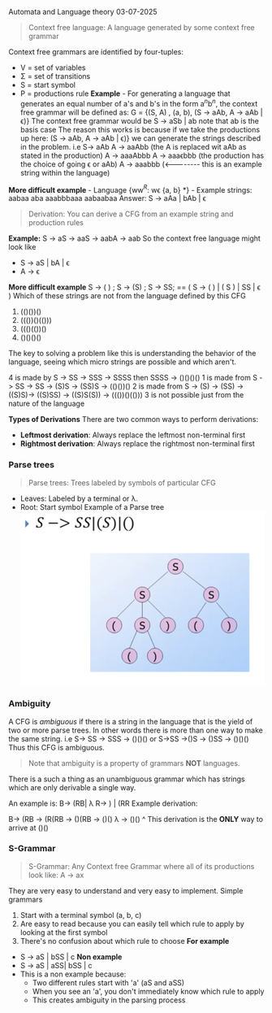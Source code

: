Automata and Language theory
03-07-2025

> Context free language: A language generated by some context free grammar

Context free grammars are identified by four-tuples:
- V = set of variables 
- Σ = set of transitions
- S = start symbol
- P = productions rule
**Example**
		- For generating a language that generates an equal number of a's and b's in the form a$^n$b$^n$, the context free grammar will be defined as:
			G = {(S, A) , (a, b), (S -> aAb, A  -> aAb | ϵ)}
		The context free grammar would be 
			S -> aSb | ab
			note that ab is the basis case 
		 The reason this works is because if we take the productions up here:
		 (S -> aAb, A  -> aAb | ϵ)} we can generate the strings described in the problem.
		 i.e 
			 S-> aAb
			 A -> aaAbb (the A is replaced wit aAb as stated in the production)
			 A -> aaaAbbb 
			 A -> aaaϵbbb (the production has the choice of going ϵ or aAb)
			 A -> aaabbb (<-------- this is an example string within the language)
		
		  
**More difficult example**
	 - Language {ww$^R$: wϵ {a, b} \*}
	- Example strings: aabaa aba aaabbbaaa aabaabaa
	 Answer: S -> aAa | bAb | ϵ
	 


>Derivation:  You can derive a CFG from an example string and production rules

**Example:**
	S -> aS -> aaS -> aabA -> aab
So the context free language might look like 
 - S -> aS | bA | ϵ
 - A -> ϵ

**More difficult example**
	S -> ( ) ;  S -> (S) ; S -> SS; == ( S -> ( ) | ( S ) | SS | ϵ )
	Which of these strings are not from the language defined by this CFG
1) (()())()
2) ((())()(()))
3) ((()(())()
4) ()()()()

The key to solving a problem like this is understanding the behavior of the language, seeing which micro strings are possible and which aren't.

4 is made by S -> SS -> SSS -> SSSS then SSSS -> ()()()()
1 is made from S -> SS -> SS -> (S)S -> (SS)S -> (()())()
2 is made from S -> (S) -> (SS) -> ((S)S)-> ((S)SS) -> ((S)S(S)) -> ((())()(()))
3 is not possible just from the nature of the language 

**Types of Derivations**
There are two common ways to perform derivations:
- **Leftmost derivation**: Always replace the leftmost non-terminal first
- **Rightmost derivation**: Always replace the rightmost non-terminal first


### Parse trees 
>Parse trees: Trees labeled by symbols of particular CFG

- Leaves: Labeled by a terminal or λ.
- Root: Start symbol
Example of a Parse tree
![](../../images/ParseTreeExample.png)


### Ambiguity 
A CFG is *ambiguous* if there is a string in the language that is the yield of two or more parse trees. In other words there is more than one way to make the same string. 
i.e
	S-> SS -> SSS -> ()()() 
	or 
	S->SS ->()S -> ()SS -> ()()()
Thus this CFG is ambiguous.

> Note that ambiguity is a property of grammars **NOT** languages. 


There is a such a thing as an unambiguous grammar which has strings which are only derivable a single way.

An example is:
	B-> (RB| λ
	R-> ) | (RR
Example derivation:

B-> (RB -> (R(RB -> ()(RB -> ()() λ -> ()()
^ This derivation is the **ONLY** way to arrive at ()()

### S-Grammar 
>S-Grammar: Any Context free Grammar where all of its productions look like:
>	A -> ax

They are very easy to understand and very easy to implement.
Simple grammars 
1) Start with a terminal symbol (a, b, c)
2) Are easy to read because you can easily tell which rule to apply by looking at the first symbol
3) There's no confusion about which rule to choose
**For example**
- S -> aS | bSS | c
**Non example**
- S -> aS | aSS| bSS | c
- This is a non example because:
	- Two different rules start with 'a' (aS and aSS)
	- When you see an 'a', you don't immediately know which rule to apply
	- This creates ambiguity in the parsing process
